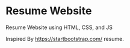 # Resume Website
Resume Website using HTML, CSS, and JS

Inspired By https://startbootstrap.com/ resume.
